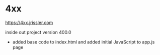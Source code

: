 # 4xx

  https://4xx.jrissler.com

  inside out project version 400.0
  - added base code to index.html and added initial JavaScript to app.js page
